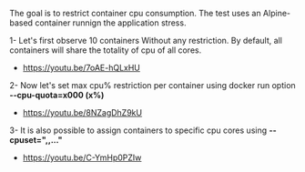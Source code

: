 The goal is to restrict container cpu consumption. 
The test uses an Alpine-based container runnign the application stress. 

1- Let's first observe 10 containers Without any restriction. By default, all containers will share the totality of cpu of all cores.  
- https://youtu.be/7oAE-hQLxHU

2- Now let's set max cpu% restriction per container using docker run option **--cpu-quota=x000 (x%)**  
- https://youtu.be/8NZagDhZ9kU

3- It is also possible to assign containers to specific cpu cores using **--cpuset="<core1>,<core2>,..."**  
- https://youtu.be/C-YmHp0PZIw
